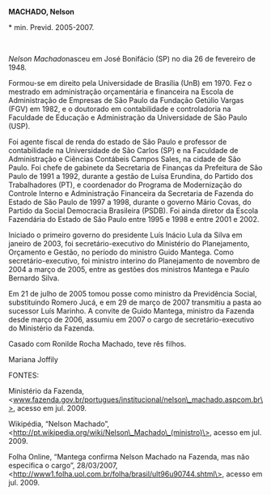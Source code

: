 **MACHADO, Nelson**

\* min. Previd. 2005-2007.

 

*Nelson Machado*nasceu em José Bonifácio (SP) no dia 26 de fevereiro de
1948.

Formou-se em direito pela Universidade de Brasília (UnB) em 1970. Fez o
mestrado em administração orçamentária e financeira na Escola de
Administração de Empresas de São Paulo da Fundação Getúlio Vargas (FGV)
em 1982, e o doutorado em contabilidade e controladoria na Faculdade de
Educação e Administração da Universidade de São Paulo (USP).

Foi agente fiscal de renda do estado de São Paulo e professor de
contabilidade na Universidade de São Carlos (SP) e na Faculdade de
Administração e Ciências Contábeis Campos Sales, na cidade de São Paulo.
Foi chefe de gabinete da Secretaria de Finanças da Prefeitura de São
Paulo de 1991 a 1992, durante a gestão de Luísa Erundina, do Partido dos
Trabalhadores (PT), e coordenador do Programa de Modernização do
Controle Interno e Administração Financeira da Secretaria de Fazenda do
Estado de São Paulo de 1997 a 1998, durante o governo Mário Covas, do
Partido da Social Democracia Brasileira (PSDB). Foi ainda diretor da
Escola Fazendária do Estado de São Paulo entre 1995 e 1998 e entre 2001
e 2002.

Iniciado o primeiro governo do presidente Luís Inácio Lula da Silva em
janeiro de 2003, foi secretário-executivo do Ministério do Planejamento,
Orçamento e Gestão, no período do ministro Guido Mantega. Como
secretário-executivo, foi ministro interino do Planejamento de novembro
de 2004 a março de 2005, entre as gestões dos ministros Mantega e Paulo
Bernardo Silva.

Em 21 de julho de 2005 tomou posse como ministro da Previdência Social,
substituindo Romero Jucá, e em 29 de março de 2007 transmitiu a pasta ao
sucessor Luís Marinho. A convite de Guido Mantega, ministro da Fazenda
desde março de 2006, assumiu em 2007 o cargo de secretário-executivo do
Ministério da Fazenda.

Casado com Ronilde Rocha Machado, teve rês filhos.

Mariana Joffily

FONTES:

Ministério da Fazenda,
\<www.fazenda.gov.br/portugues/institucional/nelson\_machado.aspcom.br\>,
acesso em jul. 2009.

Wikipédia, “Nelson Machado”,
\<http://pt.wikipedia.org/wiki/Nelson\_Machado\_(ministro)\>, acesso em
jul. 2009.

Folha Online, “Mantega confirma Nelson Machado na Fazenda, mas não
especifica o cargo”, 28/03/2007,
\<http://www1.folha.uol.com.br/folha/brasil/ult96u90744.shtml\>, acesso
em jul. 2009.

 
